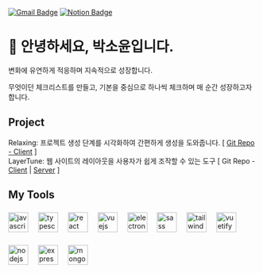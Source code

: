 [![Gmail Badge](https://img.shields.io/badge/-Gmail-d14836?style=flat&logo=Gmail&logoColor=white&link=mailto:yooni.webdev@gmail.com)](mailto:yooni.webdev@gmail.com) 
[![Notion Badge](https://img.shields.io/badge/Notion-000000?style=flat&logo=notion&logoColor=white&link=https://moored-beat-462.notion.site/STUDY-12727dc32c0980b28887fdbabc27345b)](https://moored-beat-462.notion.site/STUDY-12727dc32c0980b28887fdbabc27345b)

###

<h1>👋 안녕하세요, 박소윤입니다.</h1>
<p align="left">
  변화에 유연하게 적응하며 지속적으로 성장합니다.

  무엇이던 체크리스트를 만들고, 기본을 중심으로 하나씩 체크하며 매 순간 성장하고자 합니다.
</p>

###
<h2 align="left">Project</h2>
Relaxing: 프로젝트 생성 단계를 시각화하여 간편하게 생성을 도와줍니다. [ <a href="https://github.com/parkyooni/Relaxing">Git Repo - Client</a> ]<br/> 
LayerTune: 웹 사이트의 레이아웃을 사용자가 쉽게 조작할 수 있는 도구 [ Git Repo - <a href="https://github.com/parkyooni/LayerTune">Client</a> | <a href="https://github.com/parkyooni/LayerTune-Backend">Server</a> ] <br/>

### 

<h2 align="left">My Tools</h2>

###

<div align="left">
  <img src="https://cdn.jsdelivr.net/gh/devicons/devicon/icons/javascript/javascript-original.svg" height="40" alt="javascript logo"  />
  <img width="12" />
  <img src="https://cdn.jsdelivr.net/gh/devicons/devicon/icons/typescript/typescript-original.svg" height="40" alt="typescript logo"  />
  <img width="12" />
  <img src="https://cdn.jsdelivr.net/gh/devicons/devicon/icons/react/react-original.svg" height="40" alt="react logo"  />
  <img width="12" />
  <img src="https://cdn.jsdelivr.net/gh/devicons/devicon/icons/vuejs/vuejs-original.svg" height="40" alt="vuejs logo"  />
  <img width="12" />
  <img src="https://cdn.jsdelivr.net/gh/devicons/devicon/icons/electron/electron-original.svg" height="40" alt="electron logo"  />
  <img width="12" />
  <img src="https://cdn.jsdelivr.net/gh/devicons/devicon/icons/sass/sass-original.svg" height="40" alt="sass logo"  />
  <img width="12" />
  <img src="https://cdn.jsdelivr.net/gh/devicons/devicon/icons/tailwindcss/tailwindcss-original-wordmark.svg" height="40" alt="tailwindcss logo"  />
  <img width="12" />
  <img src="https://cdn.jsdelivr.net/gh/devicons/devicon/icons/vuetify/vuetify-original.svg" height="40" alt="vuetify logo"  />
</div>

###

<div align="left">
  <img src="https://cdn.jsdelivr.net/gh/devicons/devicon/icons/nodejs/nodejs-original.svg" height="40" alt="nodejs logo"  />
  <img width="12" />
  <img src="https://cdn.jsdelivr.net/gh/devicons/devicon/icons/express/express-original.svg" height="40" alt="express logo"  />
  <img width="12" />
  <img src="https://cdn.jsdelivr.net/gh/devicons/devicon/icons/mongodb/mongodb-original.svg" height="40" alt="mongodb logo"  />
</div>

###



  

